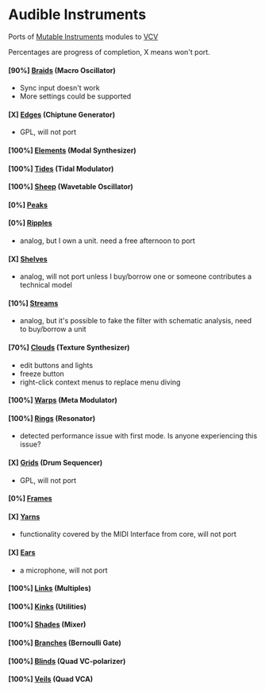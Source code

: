 
# Audible Instruments

Ports of [Mutable Instruments](http://mutable-instruments.net/modules) modules to [VCV](https://vcvrack.com/)

Percentages are progress of completion, X means won't port.

#### [90%] [Braids](https://mutable-instruments.net/modules/braids) (Macro Oscillator)
- Sync input doesn't work
- More settings could be supported

#### [X] [Edges](https://mutable-instruments.net/modules/edges) (Chiptune Generator)
- GPL, will not port

#### [100%] [Elements](https://mutable-instruments.net/modules/elements) (Modal Synthesizer)

#### [100%] [Tides](https://mutable-instruments.net/modules/tides) (Tidal Modulator)

#### [100%] [Sheep](https://mutable-instruments.net/modules/tides/firmware/) (Wavetable Oscillator)

#### [0%] [Peaks](https://mutable-instruments.net/modules/peaks)

#### [0%] [Ripples](https://mutable-instruments.net/modules/ripples)
- analog, but I own a unit. need a free afternoon to port

#### [X] [Shelves](https://mutable-instruments.net/modules/shelves)
- analog, will not port unless I buy/borrow one or someone contributes a technical model

#### [10%] [Streams](https://mutable-instruments.net/modules/streams)
- analog, but it's possible to fake the filter with schematic analysis, need to buy/borrow a unit

#### [70%] [Clouds](https://mutable-instruments.net/modules/clouds) (Texture Synthesizer)
- edit buttons and lights
- freeze button
- right-click context menus to replace menu diving

#### [100%] [Warps](https://mutable-instruments.net/modules/warps) (Meta Modulator)

#### [100%] [Rings](https://mutable-instruments.net/modules/rings) (Resonator)
- detected performance issue with first mode. Is anyone experiencing this issue?

#### [X] [Grids](https://mutable-instruments.net/modules/grids) (Drum Sequencer)
- GPL, will not port

#### [0%] [Frames](https://mutable-instruments.net/modules/frames)

#### [X] [Yarns](https://mutable-instruments.net/modules/yarns)
- functionality covered by the MIDI Interface from core, will not port

#### [X] [Ears](https://mutable-instruments.net/modules/ears)
- a microphone, will not port

#### [100%] [Links](https://mutable-instruments.net/modules/links) (Multiples)

#### [100%] [Kinks](https://mutable-instruments.net/modules/kinks) (Utilities)

#### [100%] [Shades](https://mutable-instruments.net/modules/shades) (Mixer)

#### [100%] [Branches](https://mutable-instruments.net/modules/branches) (Bernoulli Gate)

#### [100%] [Blinds](https://mutable-instruments.net/modules/blinds) (Quad VC-polarizer)

#### [100%] [Veils](https://mutable-instruments.net/modules/veils) (Quad VCA)
